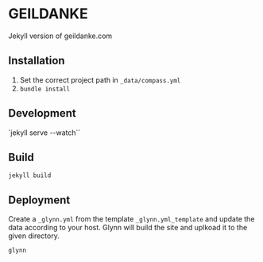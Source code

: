 # GEILDANKE
Jekyll version of geildanke.com

## Installation

1. Set the correct project path in `_data/compass.yml`
2. `bundle install`

## Development

`jekyll serve --watch``

## Build

`jekyll build`

## Deployment

Create a `_glynn.yml` from the template `_glynn.yml_template` and update the data according to your host.
Glynn will build the site and uplkoad it to the given directory.

`glynn`